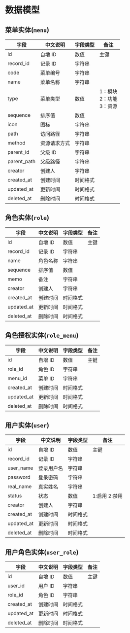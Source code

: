 # 数据模型

## 菜单实体(`menu`)

| 字段        | 中文说明     | 字段类型 | 备注                              |
| ----------- | ------------ | -------- | --------------------------------- |
| id          | 自增 ID      | 数值     | 主键                              |
| record_id   | 记录 ID      | 字符串   |                                   |
| code        | 菜单编号     | 字符串   |                                   |
| name        | 菜单名称     | 字符串   |                                   |
| type        | 菜单类型     | 数值     | 1：模块 <br/>2：功能 <br/>3：资源 |
| sequence    | 排序值       | 数值     |                                   |
| icon        | 图标         | 字符串   |                                   |
| path        | 访问路径     | 字符串   |                                   |
| method      | 资源请求方式 | 字符串   |                                   |
| parent_id   | 父级 ID      | 字符串   |                                   |
| parent_path | 父级路径     | 字符串   |                                   |
| creator     | 创建人       | 字符串   |                                   |
| created_at  | 创建时间     | 时间格式 |                                   |
| updated_at  | 更新时间     | 时间格式 |                                   |
| deleted_at  | 删除时间     | 时间格式 |                                   |

## 角色实体(`role`)

| 字段       | 中文说明 | 字段类型 | 备注 |
| ---------- | -------- | -------- | ---- |
| id         | 自增 ID  | 数值     | 主键 |
| record_id  | 记录 ID  | 字符串   |      |
| name       | 角色名称 | 字符串   |      |
| sequence   | 排序值   | 数值     |      |
| memo       | 备注     | 字符串   |      |
| creator    | 创建人   | 字符串   |      |
| created_at | 创建时间 | 时间格式 |      |
| updated_at | 更新时间 | 时间格式 |      |
| deleted_at | 删除时间 | 时间格式 |      |

## 角色授权实体(`role_menu`)

| 字段       | 中文说明 | 字段类型 | 备注 |
| ---------- | -------- | -------- | ---- |
| id         | 自增 ID  | 数值     | 主键 |
| role_id    | 角色 ID  | 字符串   |      |
| menu_id    | 菜单 ID  | 字符串   |      |
| created_at | 创建时间 | 时间格式 |      |
| updated_at | 更新时间 | 时间格式 |      |
| deleted_at | 删除时间 | 时间格式 |      |

## 用户实体(`user`)

| 字段       | 中文说明   | 字段类型 | 备注          |
| ---------- | ---------- | -------- | ------------- |
| id         | 自增 ID    | 数值     | 主键          |
| record_id  | 记录 ID    | 字符串   |               |
| user_name  | 登录用户名 | 字符串   |               |
| password   | 登录密码   | 字符串   |               |
| real_name  | 真实姓名   | 字符串   |               |
| status     | 状态       | 数值     | 1:启用 2:禁用 |
| creator    | 创建人     | 字符串   |               |
| created_at | 创建时间   | 时间格式 |               |
| updated_at | 更新时间   | 时间格式 |               |
| deleted_at | 删除时间   | 时间格式 |               |

## 用户角色实体(`user_role`)

| 字段       | 中文说明 | 字段类型 | 备注 |
| ---------- | -------- | -------- | ---- |
| id         | 自增 ID  | 数值     | 主键 |
| user_id    | 用户 ID  | 字符串   |      |
| role_id    | 角色 ID  | 字符串   |      |
| created_at | 创建时间 | 时间格式 |      |
| updated_at | 更新时间 | 时间格式 |      |
| deleted_at | 删除时间 | 时间格式 |      |
